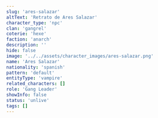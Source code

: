 ```yaml
---
slug: 'ares-salazar'
altText: 'Retrato de Ares Salazar'
character_type: 'npc'
clan: 'gangrel'
coterie: 'hexe'
faction: 'anarch'
description: ''
hide: false
image: '../../assets/character_images/ares-salazar.png'
name: 'Ares Salazar'
nationality: 'spanish'
pattern: 'default'
entityType: 'vampire'
related_characters: []
role: 'Gang Leader'
showInfo: false
status: 'unlive'
tags: []
---
```

